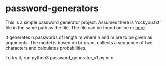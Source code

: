 # password-generators
This is a simple password generator project.
Assumes there is 'rockyou.txt' file in the same path as the file. The file can be found online or [here](https://github.com/brannondorsey/naive-hashcat/releases/download/data/rockyou.txt).


It generates n passwords of length m where n and m are to be given as arguments. The model is based on bi-gram, collects a sequence of two characters and calculates probabilities.


To try it, run python3 password_generator_v1.py m n.
